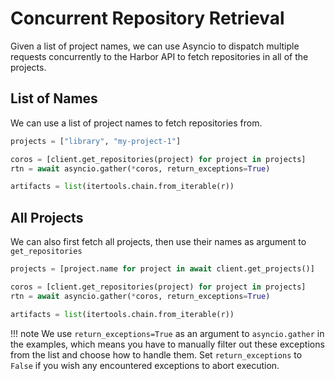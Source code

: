# Concurrent Repository Retrieval

Given a list of project names, we can use Asyncio to dispatch multiple requests concurrently to the Harbor API to fetch repositories in all of the projects.

## List of Names

We can use a list of project names to fetch repositories from.


```py
projects = ["library", "my-project-1"]

coros = [client.get_repositories(project) for project in projects]
rtn = await asyncio.gather(*coros, return_exceptions=True)

artifacts = list(itertools.chain.from_iterable(r))
```


## All Projects

We can also first fetch all projects, then use their names as argument to `get_repositories`

```py
projects = [project.name for project in await client.get_projects()]

coros = [client.get_repositories(project) for project in projects]
rtn = await asyncio.gather(*coros, return_exceptions=True)

artifacts = list(itertools.chain.from_iterable(r))
```

!!! note
    We use `return_exceptions=True` as an argument to `asyncio.gather` in the examples, which means you have to manually
    filter out these exceptions from the list and choose how to handle them.
    Set `return_exceptions` to `False` if you wish any encountered exceptions to abort execution.
